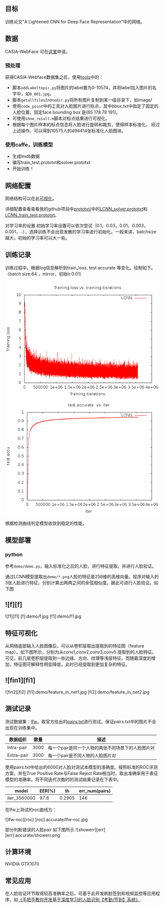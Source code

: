 ## 目标

训练论文"A Lightened CNN for Deep Face Representation"中的网络。

## 数据

CASIA-WebFace 可在[这里](http://www.cbsr.ia.ac.cn/english/CASIA-WebFace-Database.html)申请。

### 预处理

获得CASIA-Webface数据集之后，使用[tools](https://github.com/Tonyfy/LCNN_TRAIN/tree/master/tools)中的：

* 脚本`addLabeltopic.py`将图片的label置为0-10574，并将label加入图片的名字中，如`0_001.jpg`。
* 脚本`getallfilesInOnedir.py`将所有图片复制到某一级目录下，如image/
* 使用`code_point`中的工具对人脸图片进行标点，其中bbox.txt中指定了固定的人脸位置，固定face bounding box 是(65 178 78 191)。
* 可使用`show_result.m`脚本对标点结果进行可视化。
* 根据每个图片样本的标点信息将人脸进行旋转和裁剪，使得样本标准化。
经过上述操作，可以得到10575人的494414张标准化人脸图块。

### 使用caffe，训练模型

* 生成lmdb数据
* 编写train_test.prototxt和solver.prototxt
* 开始训练！

## 网络配置
 
网络结构可以在此[可视化](http://ethereon.github.io/netscope/#/gist/c64671dc9359cc82c8baa02b1e1e5ec5)。

详细配置查看查看我的github项目中[prototxt/](https://github.com/Tonyfy/LCNN_TRAIN/tree/master/prototxt)中的[LCNN_solver.prototxt](https://github.com/Tonyfy/LCNN_TRAIN/blob/master/prototxt/LCNN_solver.prototxt)和[LCNN_train_test.prototxt](https://github.com/Tonyfy/LCNN_TRAIN/blob/master/prototxt/LCNN_train_test.prototxt)。

对学习率的设置
初始学习率设置可以依次尝试｛0.1，0.03，0.01，0.003，0.001，..｝，选择训练不会出现发散的学习率进行初始化。一般来讲，batchsize越大，初始的学习率可以大一些。

## 训练记录

训练过程中，根据log信息解析到train_loss,  test accurate 等变化。绘制如下。
（batch size:64 ，mirror，初始lr:0.01）

![train loss-iter][train-loss-iter]
![test accurate-iter][test-accu-iter]

[train-loss-iter]:accurate/LCNN_trainloss_iter.png
[test-accu-iter]:accurate/LCNN_testaccu_iter.png

根据检测曲线判定模型收敛到稳定的性能。

## 模型部署

### python

参考```demo/demo.py```，输入标准化之后的人脸，进行特征提取。并进行人脸验证。

通过LCNN模型提取出```demo/*.png```人脸的特征是256维的高维向量。程序对输入的3张人脸进行特征，分别计算出两两之间的余弦相似度。据此可进行人脸验证。如下图

![f][f]  
---------------
![f1][f1]
[f]:demo/f.jpg 
[f1]:demo/f1.jpg

## 特征可视化

从网络底部输入人脸图像后，可以从卷积层取出提取到的特征图（feature map）。如下图所示，分别为从conv1,conv2,conv3,conv5 提取到的人脸特征。可见，前几层卷积层提取到一些边缘、方向、纹理等浅层特征。而随着深度的增加，特征图可解释性明显降低，此时已经提取到更加复杂的特征。

![fin1][fi1]
---------------
![fin2][fi2]
[fi1]:demo/feature_in_net1.jpg
[fi2]:demo/feature_in_net2.jpg

## 测试记录

测试数据集：[lfw](http://vis-www.cs.umass.edu/lfw/)。取官方给出的[pairs.txt](http://vis-www.cs.umass.edu/lfw/pairs.txt)进行测试。保证pairs.txt中的图片不会出现在训练集中。

|数据组织|数量|描述|
|---|---|---|
|Intra-pair|3000|每一个pair是同一个人物的两张不同场景下的人脸图片对|
|Extra-pair|3000|每一个pair是不同人物的人脸图片对|

使用pairs.txt中给出的6000对人脸对测试本模型的准确度。按照标准的ROC评测方案，并在True Positive Rate与False Reject Rate相当时，取出准确率用于表征模型的准确率。将不同迭代次数时的测试结果记录在下表中。

|model|EER(%)|th|err_num(pairs)|
|----|----|----|----|
|iter_3560000|97.6|0.2905|146|

在lfw上测试的roc曲线为：

![lfw-roc][roc]
[roc]:accurate/lfw-roc.jpg

部分判断错误的人脸pair 如下图所示
![showerr][err]
[err]:accurate/showerr.png



## 计算环境

NVIDIA GTX1070

## 常见应用

在人脸验证环节取得较高准确率之后，可基于此开发刷脸签到和视频监控等应用程序，如[《手把手教你开发基于深度学习的人脸识别【考勤/签到】系统》](http://blog.csdn.net/shixiangyun2/article/details/51585004).
